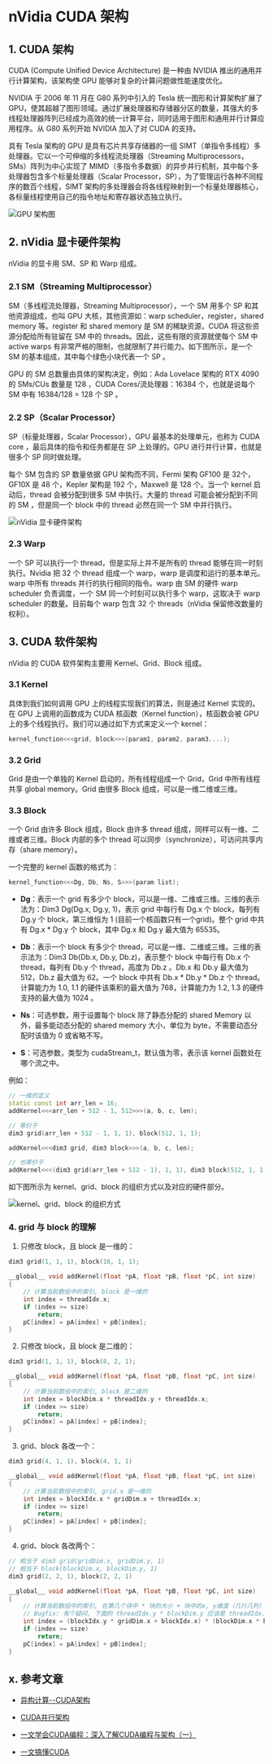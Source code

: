 # nVidia CUDA 架构

## 1. CUDA 架构

CUDA (Compute Unified Device Architecture) 是一种由 NVIDIA 推出的通用并行计算架构，该架构使 GPU 能够对复杂的计算问题做性能速度优化。

NVIDIA 于 2006 年 11 月在 G80 系列中引入的 Tesla 统一图形和计算架构扩展了 GPU，使其超越了图形领域。通过扩展处理器和存储器分区的数量，其强大的多线程处理器阵列已经成为高效的统一计算平台，同时适用于图形和通用并行计算应用程序。从 G80 系列开始 NVIDIA 加入了对 CUDA 的支持。

具有 Tesla 架构的 GPU 是具有芯片共享存储器的一组 SIMT（单指令多线程）多处理器。它以一个可伸缩的多线程流处理器（Streaming Multiprocessors，SMs）阵列为中心实现了 MIMD（多指令多数据）的异步并行机制，其中每个多处理器包含多个标量处理器（Scalar Processor，SP），为了管理运行各种不同程序的数百个线程，SIMT 架构的多处理器会将各线程映射到一个标量处理器核心，各标量线程使用自己的指令地址和寄存器状态独立执行。

![GPU 架构图](./images/GPU-arch.png)

## 2. nVidia 显卡硬件架构

nVidia 的显卡用 SM、SP 和 Warp 组成。

### 2.1 SM（Streaming Multiprocessor）

SM（多线程流处理器，Streaming Multiprocessor），一个 SM 用多个 SP 和其他资源组成，也叫 GPU 大核，其他资源如：warp scheduler，register，shared memory 等。register 和 shared memory 是 SM 的稀缺资源，CUDA 将这些资源分配给所有驻留在 SM 中的 threads。因此，这些有限的资源就使每个 SM 中 active warps 有非常严格的限制，也就限制了并行能力。如下图所示，是一个 SM 的基本组成，其中每个绿色小块代表一个 SP 。

GPU 的 SM 总数量由具体的架构决定，例如：Ada Lovelace 架构的 RTX 4090 的 SMs/CUs 数量是 128 ，CUDA Cores/流处理器：16384 个，也就是说每个 SM 中有 16384/128 = 128 个 SP 。

### 2.2 SP（Scalar Processor）

SP（标量处理器，Scalar Processor），GPU 最基本的处理单元，也称为 CUDA core ，最后具体的指令和任务都是在 SP 上处理的。GPU 进行并行计算，也就是很多个 SP 同时做处理。

每个 SM 包含的 SP 数量依据 GPU 架构而不同，Fermi 架构 GF100 是 32个，GF10X 是 48 个，Kepler 架构是 192 个，Maxwell 是 128 个。当一个 kernel 启动后，thread 会被分配到很多 SM 中执行。大量的 thread 可能会被分配到不同的 SM ，但是同一个 block 中的 thread 必然在同一个 SM 中并行执行。

![nVidia 显卡硬件架构](./images/nVidia-display-card-arch.jpeg)

### 2.3 Warp

一个 SP 可以执行一个 thread，但是实际上并不是所有的 thread 能够在同一时刻执行。Nvidia 把 32 个 thread 组成一个 warp，warp 是调度和运行的基本单元。warp 中所有 threads 并行的执行相同的指令。warp 由 SM 的硬件 warp scheduler 负责调度，一个 SM 同一个时刻可以执行多个 warp，这取决于 warp scheduler 的数量。目前每个 warp 包含 32 个 threads（nVidia 保留修改数量的权利）。

## 3. CUDA 软件架构

nVidia 的 CUDA 软件架构主要用 Kernel、Grid、Block 组成。

### 3.1 Kernel

具体到我们如何调用 GPU 上的线程实现我们的算法，则是通过 Kernel 实现的。在 GPU 上调用的函数成为 CUDA 核函数（Kernel function），核函数会被 GPU 上的多个线程执行。我们可以通过如下方式来定义一个 kernel：

```cpp
kernel_function<<<grid, block>>>(param1, param2, param3....);
```

### 3.2 Grid

Grid 是由一个单独的 Kernel 启动的，所有线程组成一个 Grid，Grid 中所有线程共享 global memory。Grid 由很多 Block 组成，可以是一维二维或三维。

### 3.3 Block

一个 Grid 由许多 Block 组成，Block 由许多 thread 组成，同样可以有一维、二维或者三维。Block 内部的多个 thread 可以同步（synchronize），可访问共享内存（share memory）。

一个完整的 kernel 函数的格式为：

```cpp
kernel_function<<<Dg, Db, Ns, S>>>(param list);
```

- **Dg**：表示一个 grid 有多少个 block，可以是一维、二维或三维。三维的表示法为：Dim3 Dg(Dg.x, Dg.y, 1)，表示 grid 中每行有 Dg.x 个 block，每列有 Dg.y 个 block，第三维恒为 1 (目前一个核函数只有一个grid)。整个 grid 中共有 Dg.x * Dg.y 个 block，其中 Dg.x 和 Dg.y 最大值为 65535。

- **Db**：表示一个 block 有多少个 thread，可以是一维、二维或三维。三维的表示法为：Dim3 Db(Db.x, Db.y, Db.z)，表示整个 block 中每行有 Db.x 个 thread，每列有 Db.y 个 thread，高度为 Db.z 。Db.x 和 Db.y 最大值为 512，Db.z 最大值为 62。一个 block 中共有 Db.x * Db.y * Db.z 个 thread。计算能力为 1.0, 1.1 的硬件该乘积的最大值为 768，计算能力为 1.2, 1.3 的硬件支持的最大值为 1024 。

- **Ns**：可选参数，用于设置每个 block 除了静态分配的 shared Memory 以外，最多能动态分配的 shared memory 大小，单位为 byte，不需要动态分配时该值为 0 或省略不写。

- **S**：可选参数，类型为 cudaStream_t，默认值为零，表示该 kernel 函数处在哪个流之中。

例如：

```cpp
// 一维的定义
static const int arr_len = 16;
addKernel<<<arr_len + 512 - 1, 512>>>(a, b, c, len);

// 等价于
dim3 grid(arr_len + 512 - 1, 1, 1), block(512, 1, 1);

addKernel<<<dim3 grid, dim3 block>>>(a, b, c, len);

// 也等价于
addKernel<<<(dim3 grid(arr_len + 512 - 1), 1, 1), dim3 block(512, 1, 1)>>>(a, b, c, len);
```

如下图所示为 kernel、grid、block 的组织方式以及对应的硬件部分。

![kernel、grid、block 的组织方式](./images/CUDA-software-arch.png)

### 4. grid 与 block 的理解

1. 只修改 block，且 block 是一维的：

```cpp
dim3 grid(1, 1, 1), block(16, 1, 1);

__global__ void addKernel(float *pA, float *pB, float *pC, int size)
{
    // 计算当前数组中的索引, block 是一维的
    int index = threadIdx.x;
    if (index >= size)
        return;
    pC[index] = pA[index] + pB[index];
}
```

2. 只修改 block，且 block 是二维的：

```cpp
dim3 grid(1, 1, 1), block(8, 2, 1);

__global__ void addKernel(float *pA, float *pB, float *pC, int size)
{
    // 计算当前数组中的索引, block 是二维的
    int index = blockDim.x * threadIdx.y + threadIdx.x;
    if (index >= size)
        return;
    pC[index] = pA[index] + pB[index];
}
```

3. grid、block 各改一个：

```cpp
dim3 grid(4, 1, 1), block(4, 1, 1)

__global__ void addKernel(float *pA, float *pB, float *pC, int size)
{
    // 计算当前数组中的索引, grid.x 是一维的
    int index = blockIdx.x * gridDim.x + threadIdx.x;
    if (index >= size)
        return;
    pC[index] = pA[index] + pB[index];
}
```

4. grid、block 各改两个：

```cpp
// 相当于 dim3 grid(gridDim.x, gridDim.y, 1)
// 相当于 block(blockDim.x, blockDim.y, 1)
dim3 grid(2, 2, 1), block(2, 2, 1)

__global__ void addKernel(float *pA, float *pB, float *pC, int size)
{
    // 计算当前数组中的索引, 在第几个块中 * 块的大小 + 块中的x, y维度（几行几列）
    // Bugfix: 有个疑问, 下面的 threadIdx.y * blockDim.y 应该是 threadIdx.y * blockDim.x 才对 ?
    int index = (blockIdx.y * gridDim.x + blockIdx.x) * (blockDim.x * blockDim.y) + threadIdx.y * blockDim.y + threadIdx.x;
    if (index >= size)
        return;
    pC[index] = pA[index] + pB[index];
}
```

## x. 参考文章

- [异构计算--CUDA架构](https://blog.csdn.net/qq_44924694/article/details/126202388)

- [CUDA并行架构](https://blog.csdn.net/qq_41636999/article/details/142392850)

- [一文学会CUDA编程：深入了解CUDA编程与架构（一）](https://blog.csdn.net/laukal/article/details/140833238)

- [一文搞懂CUDA](https://blog.csdn.net/qq_40647372/article/details/135213452)
